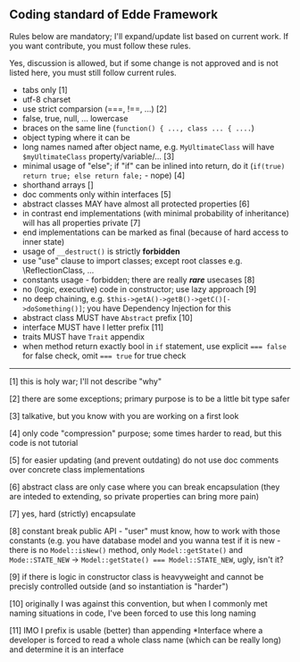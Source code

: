 ## Coding standard of Edde Framework
Rules below are mandatory; I'll expand/update list based on current work. If you want contribute, you must follow these rules.

Yes, discussion is allowed, but if some change is not approved and is not listed here, you must still follow current rules.

- tabs only [1]
- utf-8 charset
- use strict comparsion (===, !==, ...) [2]
- false, true, null, ... lowercase
- braces on the same line (`function() { ..., class ... { ....`)
- object typing where it can be
- long names named after object name, e.g. `MyUltimateClass` will have `$myUltimateClass` property/variable/... [3]
- minimal usage of "else"; if "if" can be inlined into return, do it (`if(true) return true; else return fale;` - nope) [4]
- shorthand arrays []
- doc comments only within interfaces [5]
- abstract classes MAY have almost all protected properties [6]
- in contrast end implementations (with minimal probability of inheritance) will has all properties private [7]
- end implementations can be marked as final (because of hard access to inner state)
- usage of `__destruct()` is strictly **forbidden**
- use "use" clause to import classes; except root classes e.g. \ReflectionClass, ...
- constants usage - forbidden; there are really _**rare**_ usecases [8]
- no (logic, executive) code in constructor; use lazy approach [9]
- no deep chaining, e.g. `$this->getA()->getB()->getC()[->doSomething()]`; you have Dependency Injection for this
- abstract class MUST have `Abstract` prefix [10]
- interface MUST have I letter prefix [11]
- traits MUST have `Trait` appendix
- when method return exactly bool in `if` statement, use explicit `=== false` for false check, omit `=== true` for true check

---
[1] this is holy war; I'll not describe "why"

[2] there are some exceptions; primary purpose is to be a little bit type safer

[3] talkative, but you know with you are working on a first look

[4] only code "compression" purpose; some times harder to read, but this code is not tutorial

[5] for easier updating (and prevent outdating) do not use doc comments over concrete class implementations

[6] abstract class are only case where you can break encapsulation (they are inteded to extending, so private properties can bring more pain)

[7] yes, hard (strictly) encapsulate

[8] constant break public API - "user" must know, how to work with those constants (e.g. you have database model and you wanna test if it is new - there is no `Model::isNew()` method, only `Model::getState()` and `Mode::STATE_NEW` -> `Model::getState() === Model::STATE_NEW`, ugly, isn't it?

[9] if there is logic in constructor class is heavyweight and cannot be precisly controlled outside (and so instantiation is "harder")

[10] originally I was against this convention, but when I commonly met naming situations in code, I've been forced to use this long naming

[11] IMO I prefix is usable (better) than appending *Interface where a developer is forced to read a whole class name (which can be really long) and determine it is an interface
